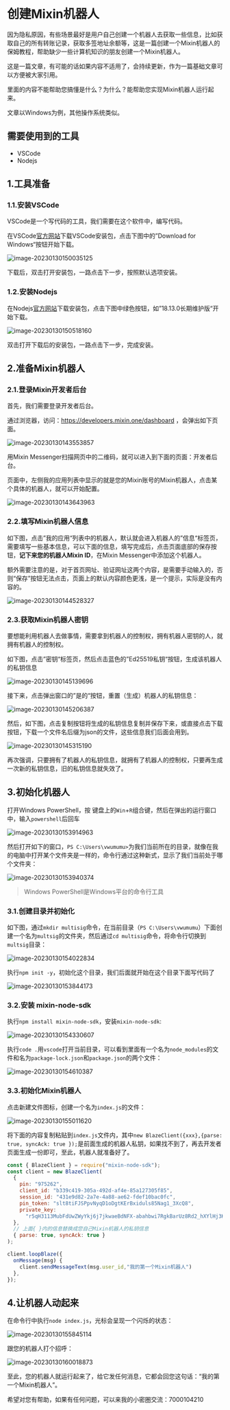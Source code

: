 # 创建Mixin机器人

因为隐私原因，有些场景最好是用户自己创建一个机器人去获取一些信息，比如获取自己的所有转账记录，获取多签地址余额等，这是一篇创建一个Mixin机器人的保姆教程，帮助缺少一些计算机知识的朋友创建一个Mixin机器人。

这是一篇文章，有可能的话如果内容不适用了，会持续更新，作为一篇基础文章可以方便被大家引用。

里面的内容不能帮助您搞懂是什么？为什么？能帮助您实现Mixin机器人运行起来。

文章以Windows为例，其他操作系统类似。


## 需要使用到的工具

* VSCode
* Nodejs

## 1.工具准备

### 1.1.安装VSCode

VSCode是一个写代码的工具，我们需要在这个软件中，编写代码。

在VSCode[官方网站](https://code.visualstudio.com/)下载VSCode安装包，点击下图中的”Download for Windows“按钮开始下载。

![image-20230130150035125](https://raw.githubusercontent.com/vwumumu/mixchat-docs/master/articles/create-mixin-bot/imgs/image-20230130150035125.png)

下载后，双击打开安装包，一路点击下一步，按照默认选项安装。

### 1.2.安装Nodejs

在Nodejs[官方网站](https://nodejs.org/zh-cn/)下载安装包，点击下图中绿色按钮，如”18.13.0长期维护版“开始下载。

![image-20230130150518160](https://raw.githubusercontent.com/vwumumu/mixchat-docs/master/articles/create-mixin-bot/imgs/image-20230130150518160.png)

双击打开下载后的安装包，一路点击下一步，完成安装。

## 2.准备Mixin机器人
### 2.1.登录Mixin开发者后台

首先，我们需要登录开发者后台。

通过浏览器，访问：https://developers.mixin.one/dashboard ，会弹出如下页面。

![image-20230130143553857](https://raw.githubusercontent.com/vwumumu/mixchat-docs/master/articles/create-mixin-bot/imgs/image-20230130143553857.png)

用Mixin Messenger扫描网页中的二维码，就可以进入到下面的页面：开发者后台。

页面中，左侧我的应用列表中显示的就是您的Mixin账号的Mixin机器人，点击某个具体的机器人，就可以开始配置。

![image-20230130143643963](https://raw.githubusercontent.com/vwumumu/mixchat-docs/master/articles/create-mixin-bot/imgs/image-20230130143643963.png)

### 2.2.填写Mixin机器人信息

如下图，点击”我的应用“列表中的机器人，默认就会进入机器人的”信息“标签页，需要填写一些基本信息，可以下面的信息，填写完成后，点击页面底部的保存按钮，**记下来您的机器人Mixin ID**，在Mixin Messenger中添加这个机器人。

额外需要注意的是，对于首页网址、验证网址这两个内容，是需要手动输入的，否则“保存”按钮无法点击，页面上的默认内容颜色更浅，是一个提示，实际是没有内容的。

![image-20230130144528327](https://raw.githubusercontent.com/vwumumu/mixchat-docs/master/articles/create-mixin-bot/imgs/image-20230130144528327.png)

### 2.3.获取Mixin机器人密钥

要想能利用机器人去做事情，需要拿到机器人的控制权，拥有机器人密钥的人，就拥有机器人的控制权。

如下图，点击”密钥“标签页，然后点击蓝色的”Ed25519私钥“按钮，生成该机器人的私钥信息

![image-20230130145139696](https://raw.githubusercontent.com/vwumumu/mixchat-docs/master/articles/create-mixin-bot/imgs/image-20230130145139696.png)

接下来，点击弹出窗口的”是的“按钮，重置（生成）机器人的私钥信息：

![image-20230130145206387](https://raw.githubusercontent.com/vwumumu/mixchat-docs/master/articles/create-mixin-bot/imgs/image-20230130145206387.png)

然后，如下图，点击复制按钮将生成的私钥信息复制并保存下来，或直接点击下载按钮，下载一个文件名后缀为json的文件，这些信息我们后面会用到。

![image-20230130145315190](https://raw.githubusercontent.com/vwumumu/mixchat-docs/master/articles/create-mixin-bot/imgs/image-20230130145315190.png)

再次强调，只要拥有了机器人的私钥信息，就拥有了机器人的控制权，只要再生成一次新的私钥信息，旧的私钥信息就失效了。

## 3.初始化机器人

打开Windows PowerShell，按 键盘上的`Win`+`R`组合键，然后在弹出的运行窗口中，输入`powershell`后回车

![image-20230130153914963](https://raw.githubusercontent.com/vwumumu/mixchat-docs/master/articles/create-mixin-bot/imgs/image-20230130153914963.png)

然后打开如下的窗口，`PS C:\Users\vwumumu>`为我们当前所在的目录，就像在我的电脑中打开某个文件夹是一样的，命令行通过这种新式，显示了我们当前处于哪个文件夹：

![image-20230130153940374](https://raw.githubusercontent.com/vwumumu/mixchat-docs/master/articles/create-mixin-bot/imgs/image-20230130153940374.png)

> Windows PowerShell是Windows平台的命令行工具

### 3.1.创建目录并初始化

如下图，通过`mkdir multisig`命令，在当前目录（`PS C:\Users\vwumumu`）下面创建一个名为`multsig`的文件夹，然后通过`cd multisig`命令，将命令行切换到`multsig`目录：

![image-20230130154022834](https://raw.githubusercontent.com/vwumumu/mixchat-docs/master/articles/create-mixin-bot/imgs/image-20230130154022834.png)

执行`npm init -y`，初始化这个目录，我们后面就开始在这个目录下面写代码了

![image-20230130153844173](https://raw.githubusercontent.com/vwumumu/mixchat-docs/master/articles/create-mixin-bot/imgs/image-20230130153844173.png)

### 3.2.安装 mixin-node-sdk

执行`npm install mixin-node-sdk`，安装`mixin-node-sdk`:

![image-20230130154330607](https://raw.githubusercontent.com/vwumumu/mixchat-docs/master/articles/create-mixin-bot/imgs/image-20230130154330607.png)

执行`code .`用`vscode`打开当前目录，可以看到里面有一个名为`node_modules`的文件和名为`package-lock.json`和`package.json`的两个文件：

![image-20230130154610387](https://raw.githubusercontent.com/vwumumu/mixchat-docs/master/articles/create-mixin-bot/imgs/image-20230130154610387.png)

### 3.3.初始化Mixin机器人

点击新建文件图标，创建一个名为`index.js`的文件：

![image-20230130155011620](https://raw.githubusercontent.com/vwumumu/mixchat-docs/master/articles/create-mixin-bot/imgs/image-20230130155011620.png)

将下面的内容复制粘贴到`index.js`文件内，其中`new BlazeClient({xxx},{parse: true, syncAck: true });`是前面生成的机器人私钥，如果找不到了，再去开发者页面生成一份即可，至此，机器人就准备好了。

```js
const { BlazeClient } = require("mixin-node-sdk");
const client = new BlazeClient(
  {
    pin: "975262",
    client_id: "b339c419-305a-492d-af4e-85a127305f85",
    session_id: "431e9d82-2a7e-4a88-ae62-fdef10bac0fc",
    pin_token: "slt8tiFJSPpvNyqD1oDgtKErBxiduls85Nag1_3XcQ8",
    private_key:
      "r5qH3113MubFdUwZWyYkj6j7jkwaeBdNFX-abahbwi7RgkBarUz8Rd2_hXYlHj3KglFItT-qpfTRAhhyvZS6Sg",
  },
  // 上面{ }内的信息替换成您自己Mixin机器人的私钥信息
  { parse: true, syncAck: true }
);

client.loopBlaze({
  onMessage(msg) {
    client.sendMessageText(msg.user_id,"我的第一个Mixin机器人")
  },
});
```

## 4.让机器人动起来

在命令行中执行`node index.js`，光标会呈现一个闪烁的状态：

![image-20230130155845114](https://raw.githubusercontent.com/vwumumu/mixchat-docs/master/articles/create-mixin-bot/imgs/image-20230130155845114.png)

跟您的机器人打个招呼：

![image-20230130160018873](https://raw.githubusercontent.com/vwumumu/mixchat-docs/master/articles/create-mixin-bot/imgs/image-20230130160018873.png)

至此，您的机器人就运行起来了，给它发任何消息，它都会回您这句话：“我的第一个Mixin机器人”。

希望对您有帮助，如果有任何问题，可以来我的小密圈交流：7000104210
